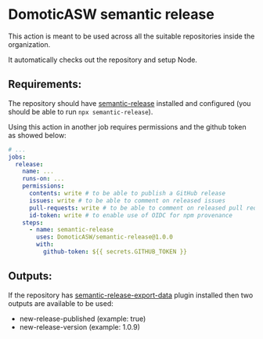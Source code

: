 # DomoticASW semantic release

This action is meant to be used across all the suitable repositories inside the organization.

It automatically checks out the repository and setup Node.

## Requirements:
The repository should have [semantic-release](https://www.npmjs.com/package/semantic-release) installed and configured (you should be able to run `npx semantic-release`).

Using this action in another job requires permissions and the github token as showed below:

```yaml
# ...
jobs:
  release:
    name: ...
    runs-on: ...
    permissions:
      contents: write # to be able to publish a GitHub release
      issues: write # to be able to comment on released issues
      pull-requests: write # to be able to comment on released pull requests
      id-token: write # to enable use of OIDC for npm provenance
    steps:
      - name: semantic-release
        uses: DomoticASW/semantic-release@1.0.0
        with:
          github-token: ${{ secrets.GITHUB_TOKEN }}
```

## Outputs:

If the repository has [semantic-release-export-data](https://github.com/felipecrs/semantic-release-export-data) plugin installed then two outputs are available to be used:

- new-release-published (example: true)
- new-release-version (example: 1.0.9)
